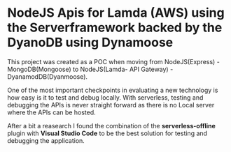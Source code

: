 # NodeJS Apis for Lamda (AWS) using the Serverframework backed by the DyanoDB using Dynamoose 

This project was created as a POC when moving from NodeJS(Express) - MongoDB(Mongoose) to NodeJS(Lamda- API Gateway) - DyanamodDB(Dyanmoose). 

One of the most important checkpoints in evaluating a new technology is how easy is it to test and debug locally. With serverless, testing and debugging the APIs is never straight forward as there is no Local server where the APIs can be hosted.

After a bit a reasearch I found the combination of the **serverless-offline** plugin with **Visual Studio Code** to be the best solution for testing and debugging the application.
